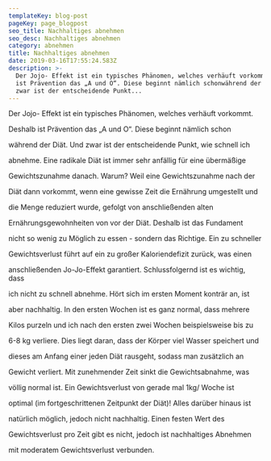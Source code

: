 ```yaml
---
templateKey: blog-post
pageKey: page_blogpost
seo_title: Nachhaltiges abnehmen
seo_desc: Nachhaltiges abnehmen
category: abnehmen
title: Nachhaltiges abnehmen
date: 2019-03-16T17:55:24.583Z
description: >-
  Der Jojo- Effekt ist ein typisches Phänomen, welches verhäuft vorkommt.Deshalb
  ist Prävention das „A und O“. Diese beginnt nämlich schonwährend der Diät. Und
  zwar ist der entscheidende Punkt...
---
```

Der Jojo- Effekt ist ein typisches Phänomen, welches verhäuft vorkommt.

Deshalb ist Prävention das „A und O“. Diese beginnt nämlich schon

während der Diät. Und zwar ist der entscheidende Punkt, wie schnell ich

abnehme. Eine radikale Diät ist immer sehr anfällig für eine übermäßige

Gewichtszunahme danach. Warum? Weil eine Gewichtszunahme nach der

Diät dann vorkommt, wenn eine gewisse Zeit die Ernährung umgestellt und

die Menge reduziert wurde, gefolgt von anschließenden alten

Ernährungsgewohnheiten von vor der Diät. Deshalb ist das Fundament

nicht so wenig zu Möglich zu essen - sondern das Richtige. Ein zu schneller



Gewichtsverlust führt auf ein zu großer Kaloriendefizit zurück, was einen

anschließenden Jo-Jo-Effekt garantiert. Schlussfolgernd ist es wichtig, dass

ich nicht zu schnell abnehme. Hört sich im ersten Moment konträr an, ist

aber nachhaltig. In den ersten Wochen ist es ganz normal, dass mehrere

Kilos purzeln und ich nach den ersten zwei Wochen beispielsweise bis zu

6-8 kg verliere. Dies liegt daran, dass der Körper viel Wasser speichert und

dieses am Anfang einer jeden Diät rausgeht, sodass man zusätzlich an

Gewicht verliert. Mit zunehmender Zeit sinkt die Gewichtsabnahme, was

völlig normal ist. Ein Gewichtsverlust von gerade mal 1kg/ Woche ist

optimal (im fortgeschrittenen Zeitpunkt der Diät)! Alles darüber hinaus ist

natürlich möglich, jedoch nicht nachhaltig. Einen festen Wert des

Gewichtsverlust pro Zeit gibt es nicht, jedoch ist nachhaltiges Abnehmen

mit moderatem Gewichtsverlust verbunden.
